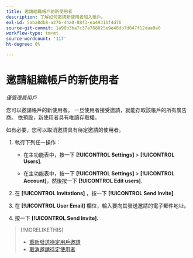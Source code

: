 ```yaml
---
title: 邀請組織帳戶的新使用者
description: 了解如何邀請新使用者加入帳戶。
exl-id: 5aba8db8-a27b-44a0-88f3-ea49311f4d76
source-git-commit: 1a98b3ba7c37a768825e9e48db7d847f12daa9a0
workflow-type: tm+mt
source-wordcount: '117'
ht-degree: 0%

---
```


# 邀請組織帳戶的新使用者

*僅管理員用戶*

您可以邀請帳戶的新使用者。 一旦使用者接受邀請，就能存取該帳戶的所有廣告商。 依預設，新使用者具有唯讀存取權。

如有必要，您可以取消邀請具有待定邀請的使用者。

1. 執行下列任一操作：

   * 在主功能表中，按一下 **[!UICONTROL Settings]** > **[!UICONTROL Users]**.

   * 在主功能表中，按一下 **[!UICONTROL Settings]** > **[!UICONTROL Account]**，然後按一下 **[!UICONTROL Edit users]**.

1. 在 **[!UICONTROL Invitations]** ，按一下 **[!UICONTROL Send Invite]**.

1. 在 **[!UICONTROL User Email]** 欄位，輸入要向其發送邀請的電子郵件地址。

1. 按一下 **[!UICONTROL Send Invite]**.

>[!MORELIKETHIS]
>
>* [重新發送待定用戶邀請](user-resend-invite.md)
>* [取消邀請待定使用者](user-uninvite.md)


<!-- >* [Edit User Permissions or Delete a User](user-edit.md) -->
